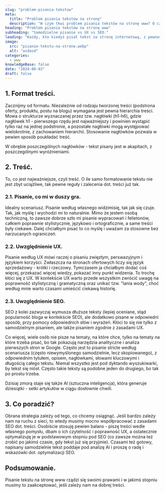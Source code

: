 ```yaml
---
slug: "problem-pisania-tekstow"
meta:
  title: "Problem pisania tekstów na stronę"
  description: "W czym tkwi problem pisania tekstów na stronę www? O czym wiedzieć i pamiętać? Na co najlepiej postawić pisząc tekst www?"
heading: "Problem pisania tekstów na stronę www"
subheading: "Samodzielne pisanie vs UX vs SEO."
leading: "Każdy, kto kiedyś pisał tekst na stronę internetową, z pewnością spotkał się z tym problemem, a jeśli nie to warto o nim wiedzieć. Mowa o konieczności dopasowania się do pewnych standardów i wytycznych, które wpływają na formatowanie, ale także rodzaj treści."
image:
  src: "pisanie-tekstu-na-strone.webp"
  alt: "asdasd"
categories:
  - www
knowledgeBase: false
date: "2024-08-03"
draft: false
---
```


## 1. Format treści.

Zacznijmy od formatu. Niezależnie od rodzaju tworzonej treści (podstrona oferty, produktu, postu na blogu) wymagana jest pewna hierarchia treści. Mowa o strukturze wyznaczanej przez tzw. nagłówki (h1-h6), gdzie nagłówek h1 - pierwszego rzędu jest najważniejszy i powinien wystąpić tylko raz na jednej podstronie, a pozostałe nagłówki mogą występować wielokrotnie, z zachowaniem hierarchii. Stosowanie nagłówków pozwala w pewien sposób poukładać treść.

W obrębie poszczególnych nagłówków - tekst pisany jest w akapitach, z poszczególnymi wyróżnieniami.

## 2. Treść.

To, co jest najważniejsze, czyli treść. O ile samo formatowanie tekstu nie jest zbyt uciążliwe, tak pewne reguły i zalecenia dot. treści już tak.

### 2.1. Pisanie, co mi w duszy gra.

Idealny scenariusz. Pisanie według własnego widzimisię, tak jak się czuje. Tak, jak myślę i wychodzi mi to naturalnie. Mimo że jestem osobą techniczną, to zawsze dobrze szło mi pisanie wypracowań i felietonów, całkiem poprawnie stylistycznie, językowo i ortograficznie, a same treści były ciekawe. Dalej chciałbym pisać to co myślę i uważam za stosowne bez narzucanych ograniczeń.

### 2.2. Uwzględnienie UX.

Pisanie według UX mówi raczej o pisaniu zwięzłym, perswazyjnym i językiem korzyści. Zwłaszcza na stronach ofertowych liczy się język sprzedażowy - krótki i rzeczowy. Tymczasem ja chciałbym dodać coś więcej, przekazać więcej wiedzy, pokazać inny punkt widzenia. To trochę kłóci się z UX. W kontekście UX warto przede wszystkim zwrócić uwagę na poprawność stylistyczną i gramatyczną oraz unikać tzw. "lania wody", choć według mnie warto czasami umieścić ciekawą historię.

### 2.3. Uwzględnienie SEO.

SEO z kolei zazwyczaj wymusza dłuższe teksty (lepiej oceniane, stąd popularność bloga w kontekście SEO), ale dodatkowo pisane w odpowiedni sposób, przy pomocy odpowiednich słów i wyrażeń. Kłóci to się nie tylko z samodzielnym pisaniem, ale także pisaniem zgodnie z zasadami UX.

Co więcej, wiele osób nie pisze na tematy, na które chce, tylko na tematy na które trzeba pisać, bo tak pokazują narzędzia analityczne i analiza pierwszych stron w Google. Często jest to pisanie stricte według scenariusza (często niewymyślonego samodzielnie, lecz skopiowanego), z odpowiednim tytułem, opisem, nagłówkami, słowami kluczowymi i długością całego tekstu. Niemal wszystko jest pod dyktando wyszukiwarki, by tekst się niósł. Często takie teksty są podobne jeden do drugiego, bo tak po prostu trzeba.

Dzisiaj zmorą staje się także AI (sztuczna inteligencja), która generuje dziesiątki - setki artykułów w ciągu dosłownie chwili.

## 3. Co poradzić?

Obrana strategia zależy od tego, co chcemy osiągnąć. Jeśli bardzo zależy nam na ruchu z sieci, to wtedy musimy mocno współpracować z zasadami SEO dot. treści. Osobiście stosuję pewien balans - piszę treści wedle własnego pomysłu, dbam o ich czytelność i poprawność UX, a ostatecznie optymalizuję je w podstawowym stopniu pod SEO (co zawsze można też zrobić po jakimś czasie, gdy tekst już się przyjmie). Czasami też gotowy, napisany samodzielnie tekst poddaje pod analizę AI i proszę o radę i wskazówki dot. optymalizacji SEO.

## Podsumowanie.

Pisanie tekstu na stronę www rządzi się swoimi prawami i w jakimś stopniu musimy to zaakceptować, jeśli zależy nam na dobrej treści.
